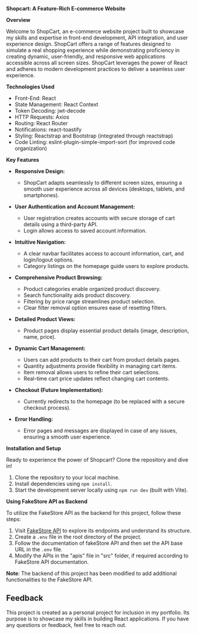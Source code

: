 **Shopcart: A Feature-Rich E-commerce Website**


**Overview**

Welcome to ShopCart, an e-commerce website project built to showcase my skills and expertise in front-end development, API integration, and user experience design. ShopCart offers a range of features designed to simulate a real shopping experience while demonstrating proficiency in creating dynamic, user-friendly, and responsive web applications accessible across all screen sizes. ShopCart leverages the power of React and adheres to modern development practices to deliver a seamless user experience.


**Technologies Used**

* Front-End: React
* State Management: React Context 
* Token Decoding: jwt-decode
* HTTP Requests: Axios
* Routing: React Router
* Notifications: react-toastify
* Styling: Reactstrap and Bootstrap (integrated through reactstrap)
* Code Linting: eslint-plugin-simple-import-sort (for improved code organization)


**Key Features**

* **Responsive Design:** 
    * ShopCart adapts seamlessly to different screen sizes, ensuring a smooth user experience across all devices (desktops, tablets, and smartphones).

* **User Authentication and Account Management:**
    * User registration creates accounts with secure storage of cart details using a third-party API.
    * Login allows access to saved account information.

* **Intuitive Navigation:**
    * A clear navbar facilitates access to account information, cart, and login/logout options.
    * Category listings on the homepage guide users to explore products.

* **Comprehensive Product Browsing:**
    * Product categories enable organized product discovery.
    * Search functionality aids product discovery.
    * Filtering by price range streamlines product selection.
    * Clear filter removal option ensures ease of resetting filters.

* **Detailed Product Views:**
    * Product pages display essential product details (image, description, name, price).

* **Dynamic Cart Management:**
    * Users can add products to their cart from product details pages.
    * Quantity adjustments provide flexibility in managing cart items.
    * Item removal allows users to refine their cart selections.
    * Real-time cart price updates reflect changing cart contents.

* **Checkout (Future Implementation):**
    * Currently redirects to the homepage (to be replaced with a secure checkout process).

* **Error Handling:** 
    * Error pages and messages are displayed in case of any issues, ensuring a smooth user experience.


**Installation and Setup**

Ready to experience the power of Shopcart? Clone the repository and dive in!

1. Clone the repository to your local machine.
2. Install dependencies using `npm install`.
3. Start the development server locally using `npm run dev` (built with Vite).


**Using FakeStore API as Backend**

To utilize the FakeStore API as the backend for this project, follow these steps:

1. Visit [FakeStore API](https://fakestoreapi.com/) to explore its endpoints and understand its structure.
2. Create a `.env` file in the root directory of the project.
3. Follow the documentation of fakeStore API and then set the API base URL in the `.env` file.
4. Modify the APIs in the "apis" file in "src" folder, if required according to FakeStore API documentation.

**Note**: The backend of this project has been modified to add additional functionalities to the FakeStore API.


## Feedback

This project is created as a personal project for inclusion in my portfolio. Its purpose is to showcase my skills in building React applications. If you have any questions or feedback, feel free to reach out.